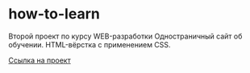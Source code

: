 # how-to-learn
Второй проект по курсу WEB-разработки
Одностраничный сайт об обучении.
HTML-вёрстка с применением CSS.

[Ссылка на проект](https://sergeevpavel4696.github.io/how-to-learn/index.html)
